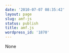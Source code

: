 ```yaml
---
date: '2010-07-07 08:35:42'
layout: page
slug: amf-js
status: publish
title: amf.js
wordpress_id: '1870'
---
```


None
